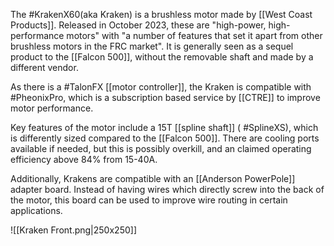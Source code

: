 The #KrakenX60(aka Kraken) is a brushless motor made by [[West Coast Products]]. Released in October 2023, these are "high-power, high-performance motors" with "a number of features that set it apart from other brushless motors in the FRC market". It is generally seen as a sequel product to the [[Falcon 500]], without the removable shaft and made by a different vendor.

As there is a #TalonFX [[motor controller]], the Kraken is compatible with #PheonixPro, which is a subscription based service by [[CTRE]] to improve motor performance.

Key features of the motor include a 15T [[spline shaft]] ( #SplineXS), which is differently sized compared to the [[Falcon 500]]. There are cooling ports available if needed, but this is possibly overkill, and an claimed operating efficiency above 84% from 15-40A.

Additionally, Krakens are compatible with an [[Anderson PowerPole]] adapter board. Instead of having wires which directly screw into the back of the motor, this board can be used to improve wire routing in certain applications.

![[Kraken Front.png|250x250]]
